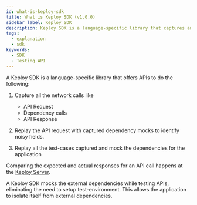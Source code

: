 ```yaml
---
id: what-is-keploy-sdk
title: What is Keploy SDK (v1.0.0)
sidebar_label: Keploy SDK
description: Keploy SDK is a language-specific library that captures and replays API calls and subsequent network interactions.
tags:
  - explanation
  - sdk
keywords:
  - SDK
  - Testing API
---
```


A Keploy SDK is a language-specific library that offers APIs to do the following:

1. Capture all the network calls like
   - API Request
   - Dependency calls
   - API Response

2. Replay the API request with captured dependency mocks to identify noisy fields.
3. Replay all the test-cases captured and mock the dependencies for the application

Comparing the expected and actual responses for an API call happens at the [Keploy Server](/docs/1.0.0/go/installation).

A Keploy SDK mocks the external dependencies while testing APIs, eliminating the need to setup test-environment.
This allows the application to isolate itself from external dependencies.
